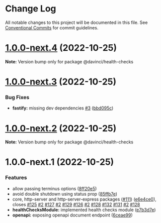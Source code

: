 # Change Log

All notable changes to this project will be documented in this file.
See [Conventional Commits](https://conventionalcommits.org) for commit guidelines.

# [1.0.0-next.4](https://github.com/HPInc/davinci/compare/@davinci/health-checks@1.0.0-next.3...@davinci/health-checks@1.0.0-next.4) (2022-10-25)

**Note:** Version bump only for package @davinci/health-checks





# [1.0.0-next.3](https://github.com/HPInc/davinci/compare/@davinci/health-checks@1.0.0-next.2...@davinci/health-checks@1.0.0-next.3) (2022-10-25)


### Bug Fixes

* **fastify:** missing dev dependencies [#3](https://github.com/HPInc/davinci/issues/3) ([bbd095c](https://github.com/HPInc/davinci/commit/bbd095c739a056db53e43545e8ae576dff3f9e26))





# [1.0.0-next.2](https://github.com/HPInc/davinci/compare/@davinci/health-checks@1.0.0-next.1...@davinci/health-checks@1.0.0-next.2) (2022-10-25)

**Note:** Version bump only for package @davinci/health-checks





# 1.0.0-next.1 (2022-10-25)


### Features

* allow passing terminus options ([8ff20e5](https://github.com/HPInc/davinci/commit/8ff20e5ec140395ddc4c4aeb24b6961806c86570))
* avoid double shutdown using status prop ([85ffb7e](https://github.com/HPInc/davinci/commit/85ffb7e58171a1502b69e17da98781cc2ce6f9e9))
* core, http-server and http-server-express packages ([#111](https://github.com/HPInc/davinci/issues/111)) ([e6e4ce0](https://github.com/HPInc/davinci/commit/e6e4ce0dcc81a3b44976cde471353f77ad872e65)), closes [#125](https://github.com/HPInc/davinci/issues/125) [#2](https://github.com/HPInc/davinci/issues/2) [#127](https://github.com/HPInc/davinci/issues/127) [#2](https://github.com/HPInc/davinci/issues/2) [#129](https://github.com/HPInc/davinci/issues/129) [#126](https://github.com/HPInc/davinci/issues/126) [#2](https://github.com/HPInc/davinci/issues/2) [#128](https://github.com/HPInc/davinci/issues/128) [#132](https://github.com/HPInc/davinci/issues/132) [#131](https://github.com/HPInc/davinci/issues/131) [#2](https://github.com/HPInc/davinci/issues/2) [#128](https://github.com/HPInc/davinci/issues/128)
* **healthChecksModule:** implemented health checks module ([e7b3d7e](https://github.com/HPInc/davinci/commit/e7b3d7e62d0e71344ea615acc53bfd91864b5a51))
* **openapi:** exposing openapi document endpoint ([6ceae99](https://github.com/HPInc/davinci/commit/6ceae997bb2a543c9d6a2347e795449553d33e54))
